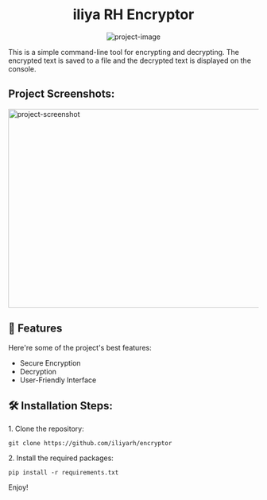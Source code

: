 <h1 align="center" id="title">iliya RH Encryptor</h1>

<p align="center"><img src="https://avatars.githubusercontent.com/u/83126380?v=4" alt="project-image"></p>

<p id="description">This is a simple command-line tool for encrypting and decrypting. The encrypted text is saved to a file and the decrypted text is displayed on the console.</p>

<h2>Project Screenshots:</h2>

<img src="https://tinypng.com/backend/opt/output/vqrmr4ydykthe0gpmx4pspz5h905a5h7/Annotation%202023-06-15%20110525.png" alt="project-screenshot" width="700" height="400/">

  
  
<h2>🧐 Features</h2>

Here're some of the project's best features:

*   Secure Encryption
*   Decryption
*   User-Friendly Interface

<h2>🛠️ Installation Steps:</h2>

<p>1. Clone the repository:</p>

```
git clone https://github.com/iliyarh/encryptor
```

<p>2. Install the required packages:</p>

```
pip install -r requirements.txt
```
Enjoy!
